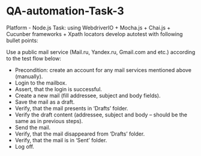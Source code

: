 # QA-automation-Task-3
Platform - Node.js
Task: using WebdriverIO + Mocha.js + Chai.js + Cucunber frameworks + Xpath locators develop autotest with following bullet points:

Use a public mail service (Mail.ru, Yandex.ru, Gmail.com and etc.) according to the test flow below:
- Precondition: create an account for any mail services mentioned above (manually).
- Login to the mailbox. 
- Assert, that the login is successful.
- Create a new mail (fill addressee, subject and body fields).
- Save the mail as a draft. 
- Verify, that the mail presents in ‘Drafts’ folder.
- Verify the draft content (addressee, subject and body – should be the same as in previous steps).
- Send the mail.
- Verify, that the mail disappeared from ‘Drafts’ folder.
- Verify, that the mail is in ‘Sent’ folder.
- Log off.